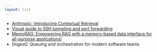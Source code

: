 ```yaml
---
layout: list
---
```


 - [Anthropic: Introducing Contextual Retrieval](https://www.anthropic.com/news/contextual-retrieval)
 - [Visual guide to SSH tunneling and port forwarding](https://ittavern.com/visual-guide-to-ssh-tunneling-and-port-forwarding/)
 - [MemoRAG: Empowering RAG with a memory-based data interface for all-purpose applications!](https://github.com/qhjqhj00/MemoRAG)
 - [Ingest]: Queuing and orchestration for modern software teams
